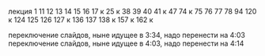 лекция 1
11
12
13
14
15
16
17 к
25 к
38
39
40
41 к
47
74 к
75
76
77
78
94
120 к
124
125
126
127 к
136
137
138 к
157 к
162 к


переключение слайдов, ныне идущее в 3:34, надо перенести на 4:03
переключение слайдов, ныне идущее в 4:03, надо перенести на 4:14

